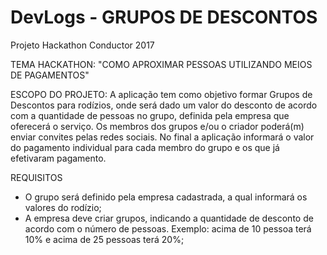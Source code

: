 # DevLogs - GRUPOS DE DESCONTOS
Projeto Hackathon Conductor 2017

TEMA HACKATHON: "COMO APROXIMAR PESSOAS UTILIZANDO MEIOS DE PAGAMENTOS"

ESCOPO DO PROJETO:
A aplicação tem como objetivo formar Grupos de Descontos para rodízios, onde será dado um valor do desconto de acordo com a quantidade de pessoas no grupo, definida pela empresa que oferecerá o serviço. Os membros dos grupos e/ou o criador poderá(m) enviar convites pelas redes sociais.
No final a aplicação informará o valor do pagamento individual para cada membro do grupo e os que já efetivaram pagamento. 


REQUISITOS
- O grupo será definido pela empresa cadastrada, a qual informará os valores do rodízio;
- A empresa deve criar grupos, indicando a quantidade de desconto de acordo com o número de pessoas. Exemplo: acima de 10 pessoa terá 10% e acima de 25 pessoas terá 20%;



